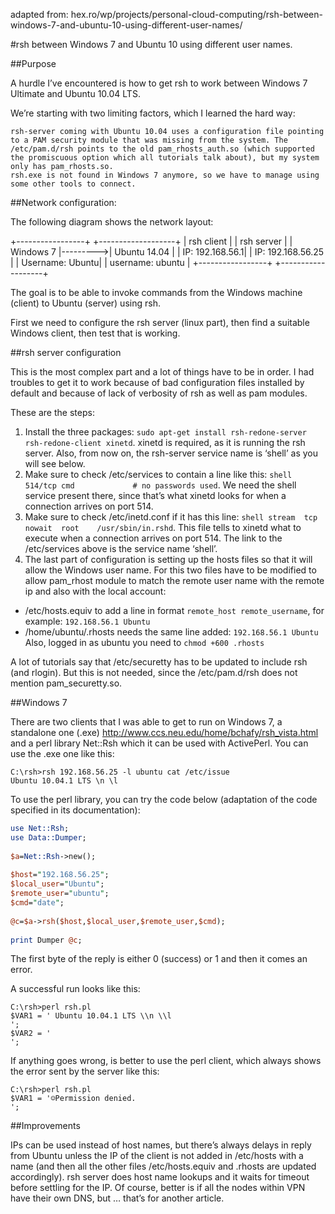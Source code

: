 adapted from: hex.ro/wp/projects/personal-cloud-computing/rsh-between-windows-7-and-ubuntu-10-using-different-user-names/


#rsh between Windows 7 and Ubuntu 10 using different user names.

##Purpose

A hurdle I’ve encountered is how to get rsh to work between Windows 7 Ultimate and Ubuntu 10.04 LTS.

We’re starting with two limiting factors, which I learned the hard way:

    rsh-server coming with Ubuntu 10.04 uses a configuration file pointing to a PAM security module that was missing from the system. The /etc/pam.d/rsh points to the old pam_rhosts_auth.so (which supported the promiscuous option which all tutorials talk about), but my system only has pam_rhosts.so.
    rsh.exe is not found in Windows 7 anymore, so we have to manage using some other tools to connect.

##Network configuration:

The following diagram shows the network layout:


  +-----------------+          +-------------------+
  | rsh client      |          | rsh server        |
  | Windows 7       |--------->| Ubuntu 14.04      |
  | IP: 192.168.56.1|          | IP: 192.168.56.25 |
  | Username: Ubuntu|          | username: ubuntu  |
  +-----------------+          +-------------------+
                     

The goal is to be able to invoke commands from the Windows machine (client) to Ubuntu (server) using rsh.

First we need to configure the rsh server (linux part), then find a suitable Windows client, then test that is working.


##rsh server configuration

This is the most complex part  and a lot of things have to be in order. I had troubles to get it to work because of bad configuration files installed by default and because of lack of verbosity of rsh as well as pam modules.

These are the steps:

1. Install the three packages: `sudo apt-get install rsh-redone-server rsh-redone-client xinetd`. xinetd is required, as it is running the rsh server. Also, from now on, the rsh-server service name is ‘shell’ as you will see below.
2. Make sure to check /etc/services to contain a line like this: `shell 514/tcp cmd             # no passwords used`. We need the shell service present there, since that’s what xinetd looks for when a connection arrives on port 514.
3. Make sure to check /etc/inetd.conf if it has this line: `shell stream  tcp nowait  root    /usr/sbin/in.rshd`. This file tells to xinetd what to execute when a connection arrives on port 514. The link to the /etc/services above is the service name ‘shell’.
4. The last part of configuration is setting up the hosts files so that it will allow the Windows user name. For this two files have to be modified to allow pam_rhost module to match the remote user name with the remote ip and also with the local account:
  - /etc/hosts.equiv to add a line in format `remote_host remote_username`, for example: `192.168.56.1 Ubuntu`
  - /home/ubuntu/.rhosts needs the same line added: `192.168.56.1 Ubuntu`
  Also, logged in as ubuntu you need to `chmod +600 .rhosts`

A lot of tutorials say that /etc/securetty has to be updated to include rsh (and rlogin). But this is not needed, since the /etc/pam.d/rsh does not mention pam_securetty.so.

##Windows 7

There are two clients that I was able to get to run on Windows 7, a standalone one (.exe) http://www.ccs.neu.edu/home/bchafy/rsh_vista.html and a perl library Net::Rsh which it can be used with ActivePerl. You can use the .exe one like this:

```
C:\rsh>rsh 192.168.56.25 -l ubuntu cat /etc/issue
Ubuntu 10.04.1 LTS \n \l
```

To use the perl library, you can try the code below (adaptation of the code specified in its documentation):

```perl
use Net::Rsh;
use Data::Dumper;
 
$a=Net::Rsh->new();
 
$host="192.168.56.25";
$local_user="Ubuntu";
$remote_user="ubuntu";
$cmd="date";
 
@c=$a->rsh($host,$local_user,$remote_user,$cmd);
 
print Dumper @c;
```

The first byte of the reply is either 0 (success) or 1 and then it comes an error.

A successful run looks like this:

```
C:\rsh>perl rsh.pl
$VAR1 = ' Ubuntu 10.04.1 LTS \\n \\l
';
$VAR2 = '
';
```

If anything goes wrong, is better to use the perl client, which always shows the error sent by the server like this:

```
C:\rsh>perl rsh.pl
$VAR1 = '☺Permission denied.
';
```

##Improvements

IPs can be used instead of host names, but there’s always delays in reply from Ubuntu unless the IP of the client is not added in /etc/hosts with a name (and then all the other files /etc/hosts.equiv and .rhosts are updated accordingly). rsh server does host name lookups and it waits for timeout before settling for the IP. Of course, better is if all the nodes within VPN have their own DNS, but … that’s for another article.
